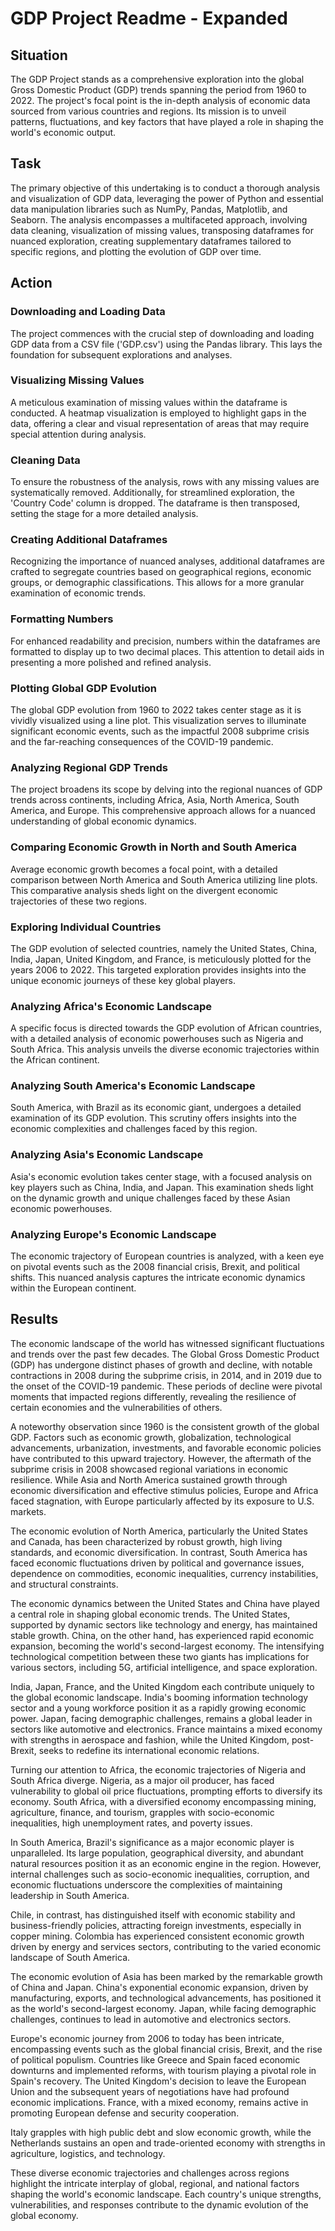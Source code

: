 # GDP Project Readme - Expanded

## Situation

The GDP Project stands as a comprehensive exploration into the global Gross Domestic Product (GDP) trends spanning the period from 1960 to 2022. The project's focal point is the in-depth analysis of economic data sourced from various countries and regions. Its mission is to unveil patterns, fluctuations, and key factors that have played a role in shaping the world's economic output.

## Task

The primary objective of this undertaking is to conduct a thorough analysis and visualization of GDP data, leveraging the power of Python and essential data manipulation libraries such as NumPy, Pandas, Matplotlib, and Seaborn. The analysis encompasses a multifaceted approach, involving data cleaning, visualization of missing values, transposing dataframes for nuanced exploration, creating supplementary dataframes tailored to specific regions, and plotting the evolution of GDP over time.

## Action

### Downloading and Loading Data

The project commences with the crucial step of downloading and loading GDP data from a CSV file ('GDP.csv') using the Pandas library. This lays the foundation for subsequent explorations and analyses.

### Visualizing Missing Values

A meticulous examination of missing values within the dataframe is conducted. A heatmap visualization is employed to highlight gaps in the data, offering a clear and visual representation of areas that may require special attention during analysis.

### Cleaning Data

To ensure the robustness of the analysis, rows with any missing values are systematically removed. Additionally, for streamlined exploration, the 'Country Code' column is dropped. The dataframe is then transposed, setting the stage for a more detailed analysis.

### Creating Additional Dataframes

Recognizing the importance of nuanced analyses, additional dataframes are crafted to segregate countries based on geographical regions, economic groups, or demographic classifications. This allows for a more granular examination of economic trends.

### Formatting Numbers

For enhanced readability and precision, numbers within the dataframes are formatted to display up to two decimal places. This attention to detail aids in presenting a more polished and refined analysis.

### Plotting Global GDP Evolution

The global GDP evolution from 1960 to 2022 takes center stage as it is vividly visualized using a line plot. This visualization serves to illuminate significant economic events, such as the impactful 2008 subprime crisis and the far-reaching consequences of the COVID-19 pandemic.

### Analyzing Regional GDP Trends

The project broadens its scope by delving into the regional nuances of GDP trends across continents, including Africa, Asia, North America, South America, and Europe. This comprehensive approach allows for a nuanced understanding of global economic dynamics.

### Comparing Economic Growth in North and South America

Average economic growth becomes a focal point, with a detailed comparison between North America and South America utilizing line plots. This comparative analysis sheds light on the divergent economic trajectories of these two regions.

### Exploring Individual Countries

The GDP evolution of selected countries, namely the United States, China, India, Japan, United Kingdom, and France, is meticulously plotted for the years 2006 to 2022. This targeted exploration provides insights into the unique economic journeys of these key global players.

### Analyzing Africa's Economic Landscape

A specific focus is directed towards the GDP evolution of African countries, with a detailed analysis of economic powerhouses such as Nigeria and South Africa. This analysis unveils the diverse economic trajectories within the African continent.

### Analyzing South America's Economic Landscape

South America, with Brazil as its economic giant, undergoes a detailed examination of its GDP evolution. This scrutiny offers insights into the economic complexities and challenges faced by this region.

### Analyzing Asia's Economic Landscape

Asia's economic evolution takes center stage, with a focused analysis on key players such as China, India, and Japan. This examination sheds light on the dynamic growth and unique challenges faced by these Asian economic powerhouses.

### Analyzing Europe's Economic Landscape

The economic trajectory of European countries is analyzed, with a keen eye on pivotal events such as the 2008 financial crisis, Brexit, and political shifts. This nuanced analysis captures the intricate economic dynamics within the European continent.

## Results

The economic landscape of the world has witnessed significant fluctuations and trends over the past few decades. The Global Gross Domestic Product (GDP) has undergone distinct phases of growth and decline, with notable contractions in 2008 during the subprime crisis, in 2014, and in 2019 due to the onset of the COVID-19 pandemic. These periods of decline were pivotal moments that impacted regions differently, revealing the resilience of certain economies and the vulnerabilities of others.

A noteworthy observation since 1960 is the consistent growth of the global GDP. Factors such as economic growth, globalization, technological advancements, urbanization, investments, and favorable economic policies have contributed to this upward trajectory. However, the aftermath of the subprime crisis in 2008 showcased regional variations in economic resilience. While Asia and North America sustained growth through economic diversification and effective stimulus policies, Europe and Africa faced stagnation, with Europe particularly affected by its exposure to U.S. markets.

The economic evolution of North America, particularly the United States and Canada, has been characterized by robust growth, high living standards, and economic diversification. In contrast, South America has faced economic fluctuations driven by political and governance issues, dependence on commodities, economic inequalities, currency instabilities, and structural constraints.

The economic dynamics between the United States and China have played a central role in shaping global economic trends. The United States, supported by dynamic sectors like technology and energy, has maintained stable growth. China, on the other hand, has experienced rapid economic expansion, becoming the world's second-largest economy. The intensifying technological competition between these two giants has implications for various sectors, including 5G, artificial intelligence, and space exploration.

India, Japan, France, and the United Kingdom each contribute uniquely to the global economic landscape. India's booming information technology sector and a young workforce position it as a rapidly growing economic power. Japan, facing demographic challenges, remains a global leader in sectors like automotive and electronics. France maintains a mixed economy with strengths in aerospace and fashion, while the United Kingdom, post-Brexit, seeks to redefine its international economic relations.

Turning our attention to Africa, the economic trajectories of Nigeria and South Africa diverge. Nigeria, as a major oil producer, has faced vulnerability to global oil price fluctuations, prompting efforts to diversify its economy. South Africa, with a diversified economy encompassing mining, agriculture, finance, and tourism, grapples with socio-economic inequalities, high unemployment rates, and poverty issues.

In South America, Brazil's significance as a major economic player is unparalleled. Its large population, geographical diversity, and abundant natural resources position it as an economic engine in the region. However, internal challenges such as socio-economic inequalities, corruption, and economic fluctuations underscore the complexities of maintaining leadership in South America.

Chile, in contrast, has distinguished itself with economic stability and business-friendly policies, attracting foreign investments, especially in copper mining. Colombia has experienced consistent economic growth driven by energy and services sectors, contributing to the varied economic landscape of South America.

The economic evolution of Asia has been marked by the remarkable growth of China and Japan. China's exponential economic expansion, driven by manufacturing, exports, and technological advancements, has positioned it as the world's second-largest economy. Japan, while facing demographic challenges, continues to lead in automotive and electronics sectors.

Europe's economic journey from 2006 to today has been intricate, encompassing events such as the global financial crisis, Brexit, and the rise of political populism. Countries like Greece and Spain faced economic downturns and implemented reforms, with tourism playing a pivotal role in Spain's recovery. The United Kingdom's decision to leave the European Union and the subsequent years of negotiations have had profound economic implications. France, with a mixed economy, remains active in promoting European defense and security cooperation.

Italy grapples with high public debt and slow economic growth, while the Netherlands sustains an open and trade-oriented economy with strengths in agriculture, logistics, and technology.

These diverse economic trajectories and challenges across regions highlight the intricate interplay of global, regional, and national factors shaping the world's economic landscape. Each country's unique strengths, vulnerabilities, and responses contribute to the dynamic evolution of the global economy.
